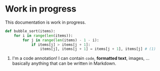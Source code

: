 # Work in progress
This documentation is work in progress.

``` py title="test.py" linenums="1" hl_lines="2 3"
def bubble_sort(items):
    for i in range(len(items)):
        for j in range(len(items) - 1 - i):
            if items[j] > items[j + 1]:
                items[j], items[j + 1] = items[j + 1], items[j] # (1)
```

1.  I'm a code annotation! I can contain `code`, __formatted
    text__, images, ... basically anything that can be written in Markdown.